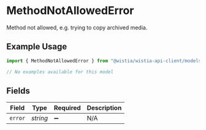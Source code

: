 # MethodNotAllowedError

Method not allowed, e.g. trying to copy archived media.

## Example Usage

```typescript
import { MethodNotAllowedError } from "@wistia/wistia-api-client/models/errors";

// No examples available for this model
```

## Fields

| Field              | Type               | Required           | Description        |
| ------------------ | ------------------ | ------------------ | ------------------ |
| `error`            | *string*           | :heavy_minus_sign: | N/A                |